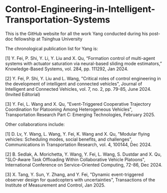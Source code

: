 # Control-Engineering-in-Intelligent-Transportation-Systems

This is the GitHub website for all the work Yang conducted during his post-doc fellowship at Tsinghua University

The chronological publication list for Yang is:

[1] Y. Fei, P. Shi, Y. Li, Y. Liu and X. Qu, “Formation control of multi-agent systems with actuator saturation via neural-based sliding mode estimators,” Knowledge-Based Systems, vol. 284, pp. 111292, Jan 2024.

[2] Y. Fei, P. Shi, Y. Liu and L. Wang, "Critical roles of control engineering in the development of intelligent and connected vehicles", Journal of Intelligent and Connected Vehicles, vol. 7, no. 2, pp. 79-85, June 2024. (Invited Editorial)

[3] Y. Fei, L. Wang and X. Qu, "Event-Triggered Cooperative Trajectory Coordination for Platooning Among Heterogeneous Vehicles", Transportation Research Part C: Emerging Technologies, February 2025. 


Other collaborations include:

[1] D. Lv, Y. Wang, L. Wang, Y. Fei, K. Wang and X. Qu, "Modular flying vehicles: Scheduling modes, social benefits, and challenges", Communications in Transportation Research, vol. 4, 100144, Dec 2024. 

[2] B. Sedlak, A. Morichetta, Y. Wang, Y. Fei, L. Wang, S. Dustdar and X. Qu, "SLO-Aware Task Offloading Within Collaborative Vehicle Platoons", International Conference on Service-Oriented Computing, 72-86, Dec 2024. 

[3] X. Tang, Y. Sun, Y. Zhang, and Y. Fei, "Dynamic event-triggered observer design for quadcopters with uncertainties", Transactions of the Institute of Measurement and Control, Jan 2025. 
